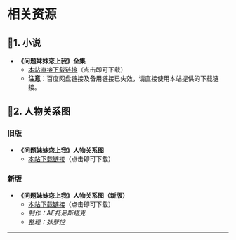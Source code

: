 # 相关资源

## 📖1. 小说

- **《问题妹妹恋上我》全集**
  - [本站直接下载链接](/resources/问题妹妹恋上我1-1850.zip)（点击即可下载）
  - **注意**：百度网盘链接及备用链接已失效，请直接使用本站提供的下载链接。

## 👤2. 人物关系图

### 旧版
- **《问题妹妹恋上我》人物关系图**
  - [本站下载链接](/resources/《问题妹妹恋上我》人物关系图.jpg)（点击即可下载）

### 新版
- **《问题妹妹恋上我》人物关系图（新版）**
  - [本站下载链接](/resources/《问题妹妹恋上我》人物关系图(新版).pdf)（点击即可下载）
   - *制作：AE托尼斯塔克*
   - *整理：妹萝控*

---
